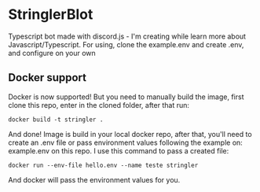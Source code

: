 # StringlerBlot
Typescript bot made with discord.js - I'm creating while learn more about Javascript/Typescript.
For using, clone the example.env and create .env, and configure on your own

## Docker support
Docker is now supported!
But you need to manually build the image, first clone this repo, enter in the cloned folder, after that run:
```
docker build -t stringler .
```

And done! Image is build in your local docker repo, after that, you'll need to create an .env file or pass environment values following the example on: example.env on this repo. I use this command to pass a created file:
```
docker run --env-file hello.env --name teste stringler
```
And docker will pass the environment values for you.

